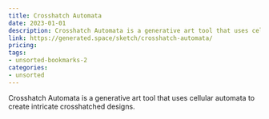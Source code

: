 ```yaml
---
title: Crosshatch Automata
date: 2023-01-01
description: Crosshatch Automata is a generative art tool that uses cellular automata to create intricate crosshatched designs.
link: https://generated.space/sketch/crosshatch-automata/
pricing: 
tags: 
- unsorted-bookmarks-2 
categories: 
- unsorted 
---
```


Crosshatch Automata is a generative art tool that uses cellular automata to create intricate crosshatched designs.